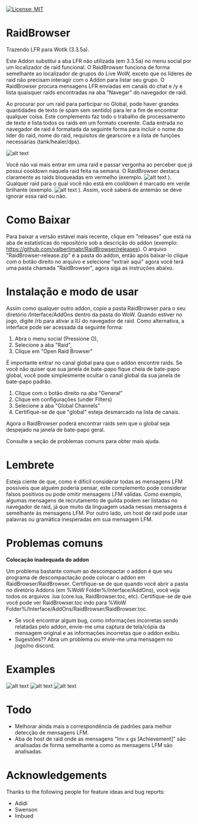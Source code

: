 [![License: MIT](https://img.shields.io/badge/License-MIT-yellow.svg)](https://opensource.org/licenses/MIT)

# RaidBrowser
Trazendo LFR para Wotlk (3.3.5a).

Este Addon substitui a aba LFR não utilizada (em 3.3.5a) no menu social por um localizador de raid funcional. O RaidBrowser funciona de forma semelhante ao localizador de grupos do Live WoW, exceto que os líderes de raid não precisam interagir com o Addon para listar seu grupo. O RaidBrowser procura mensagens LFR enviadas em canais do chat e /y e lista quaisquer raids encontradas na aba "Navegar" do navegador de raid.

Ao procurar por um raid para participar no Global, pode haver grandes quantidades de texto (e spam sem sentido) para ler a fim de encontrar qualquer coisa. Este complemento faz todo o trabalho de processamento de texto e lista todos os raids em um formato coerente. Cada entrada no navegador de raid é formatada da seguinte forma para incluir o nome do líder do raid, nome do raid, requisitos de gearscore e a lista de funções necessárias (tank/healer/dps).

![alt text](https://i.imgur.com/6aqE1TD.png)

Você não vai mais entrar em uma raid e passar vergonha ao perceber que já possui cooldown naquela raid feita na semana. O RaidBrowser destaca claramente as raids bloqueadas em vermelho (exemplo. ![alt text](https://i.imgur.com/hvTL7s8.png) ). Qualquer raid para o qual você não está em cooldown é marcado em verde brilhante (exemplo. ![alt text](https://i.imgur.com/5SkqcwA.png) ). Assim, você saberá de antemão se deve ignorar essa raid ou não.

# Como Baixar

Para baixar a versão estável mais recente, clique em "releases" que está na aba de estatísticas do repositório sob a descrição do addon (exemplo: https://github.com/valberlimabr/RaidBrowser/releases). 
O arquivo "RaidBrowser-release.zip" é a pasta do addon, então após baixar-lo clique com o botão direito no arquivo e selecione "extrair aqui" agora você terá uma pasta chamada "RaidBrowser", 
agora siga as instruções abaixo.

# Instalação e modo de usar
Assim como qualquer outro addon, copie a pasta RaidBrowser para o seu diretório /Interface/AddOns dentro da pasta do WoW.
Quando estiver no jogo, digite /rb para ativar a IU do navegador de raid. Como alternativa, a interface pode ser acessada da seguinte forma:
1. Abra o menu social (Pressione O),
2. Selecione a aba "Raid",
3. Clique em "Open Raid Browser"

É importante entrar no canal global para que o addon encontre raids. Se você não quiser que sua janela de bate-papo fique cheia de bate-papo global,
você pode simplesmente ocultar o canal global da sua janela de bate-papo padrão.

1. Clique com o botão direito na aba "General"
2. Clique em configurações (under Filters)
3. Selecione a aba "Global Channels"
4. Certifique-se de que "global" esteja desmarcado na lista de canais.

Agora o RaidBrowser poderá encontrar raids sem que o global seja despejado na janela de bate-papo geral.

Consulte a seção de problemas comuns para obter mais ajuda.

# Lembrete

Esteja ciente de que, como é difícil considerar todas as mensagens LFM possíveis que alguém poderia pensar, este complemento pode considerar falsos positivos ou pode omitir mensagens LFM válidas. 
Como exemplo, algumas mensagens de recrutamento de guilda podem ser listadas no navegador de raid, já que muito da linguagem usada nessas mensagens é semelhante às mensagens LFM. Por outro lado, um host de raid pode usar palavras ou gramática inesperadas em sua mensagem LFM.

# Problemas comuns
**Colocação inadequada do addon**

Um problema bastante comum ao descompactar o addon é que seu programa de descompactação pode colocar o addon em RaidBrowser/RaidBrowser. 
Certifique-se de que quando você abrir a pasta no diretório Addons (em %WoW Folder%/Interface/AddOns), você veja todos os arquivos .lua (core.lua, RaidBrowser.toc, etc). Certifique-se de que você pode ver RaidBrowser.toc indo para %WoW Folder%/Interface/AddOns/RaidBrowser/RaidBrowser.toc.

- Se você encontrar algum bug, como informações incorretas sendo relatadas pelo addon, envie-me uma captura de tela/cópia da mensagem original e as informações incorretas que o addon exibiu.
- Sugestões?? Abra um problema ou envie-me uma mensagem no jogo/no discord.

# Examples 
![alt text](https://i.imgur.com/dR7MIUf.png)
![alt text](https://i.imgur.com/qkVS07w.png)
![alt text](https://i.imgur.com/GvEgQSJ.gif)

# Todo
- Melhorar ainda mais a correspondência de padrões para melhor detecção de mensagens LFM.
- Aba de host de raid onde as mensagens "Inv x gs [Achievement]" são analisadas de forma semelhante a como as mensagens LFM são analisadas.

# Acknowledgements
Thanks to the following people for feature ideas and bug reports:
- Adidi
- Swenson
- Imbued
